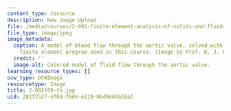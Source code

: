 ```yaml
---
content_type: resource
description: New image Upload
file: /media/courses/2-092-finite-element-analysis-of-solids-and-fluids-i-fall-2009/281f2527ef0df6dee1198649edda18a2_2-092f09-th.jpg
file_type: image/jpeg
image_metadata:
  caption: A model of blood flow through the aortic valve, solved with ADINA, the
    finite element program used in this course. (Image by Prof. K. J. Bathe.)
  credit: ''
  image-alt: Colored model of fluid flow through the aortic valve.
learning_resource_types: []
ocw_type: OCWImage
resourcetype: Image
title: 2-092f09-th.jpg
uid: 281f2527-ef0d-f6de-e119-8649edda18a2
---
```

